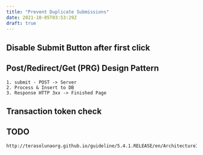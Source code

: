 ```yaml
---
title: "Prevent Duplicate Submissions"
date: 2021-10-05T03:53:29Z
draft: true
---
```


## Disable Submit Button after first click

## Post/Redirect/Get (PRG) Design Pattern
    1. submit - POST -> Server
    2. Process & Insert to DB
    3. Response HTTP 3xx -> Finished Page

## Transaction token check



## TODO
```HTML
http://terasolunaorg.github.io/guideline/5.4.1.RELEASE/en/ArchitectureInDetail/WebApplicationDetail/DoubleSubmitProtection.html
```
